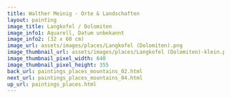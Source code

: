 ```yaml
---
title: Walther Meinig - Orte & Landschaften
layout: painting
image_title: Langkofel / Dolomiten
image_info1: Aquarell, Datum unbekannt
image_info2: (32 x 60 cm)
image_url: assets/images/places/Langkofel (Dolomiten).png
image_thumbnail_url: assets/images/places/Langkofel (Dolomiten)-klein.png
image_thumbnail_pixel_width: 640
image_thumbnail_pixel_height: 355
back_url: paintings_places_mountains_02.html
next_url: paintings_places_mountains_04.html
up_url: paintings_places.html
---
```



